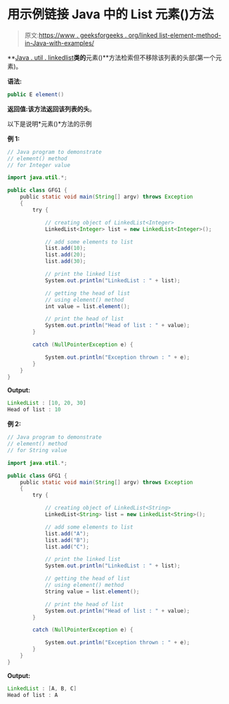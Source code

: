# 用示例链接 Java 中的 List 元素()方法

> 原文:[https://www . geeksforgeeks . org/linked list-element-method-in-Java-with-examples/](https://www.geeksforgeeks.org/linkedlist-element-method-in-java-with-examples/)

**[Java . util . linkedlist](https://www.geeksforgeeks.org/linked-list-in-java/)**类的**元素()**方法检索但不移除该列表的头部(第一个元素)。

**语法:**

```java
public E element()
```

**返回值:**该方法返回该列表的**头**。

以下是说明*元素()*方法的示例

**例 1:**

```java
// Java program to demonstrate
// element() method
// for Integer value

import java.util.*;

public class GFG1 {
    public static void main(String[] argv) throws Exception
    {
        try {

            // creating object of LinkedList<Integer>
            LinkedList<Integer> list = new LinkedList<Integer>();

            // add some elements to list
            list.add(10);
            list.add(20);
            list.add(30);

            // print the linked list
            System.out.println("LinkedList : " + list);

            // getting the head of list
            // using element() method
            int value = list.element();

            // print the head of list
            System.out.println("Head of list : " + value);
        }

        catch (NullPointerException e) {

            System.out.println("Exception thrown : " + e);
        }
    }
}
```

**Output:**

```java
LinkedList : [10, 20, 30]
Head of list : 10

```

**例 2:**

```java
// Java program to demonstrate
// element() method
// for String value

import java.util.*;

public class GFG1 {
    public static void main(String[] argv) throws Exception
    {
        try {

            // creating object of LinkedList<String>
            LinkedList<String> list = new LinkedList<String>();

            // add some elements to list
            list.add("A");
            list.add("B");
            list.add("C");

            // print the linked list
            System.out.println("LinkedList : " + list);

            // getting the head of list
            // using element() method
            String value = list.element();

            // print the head of list
            System.out.println("Head of list : " + value);
        }

        catch (NullPointerException e) {

            System.out.println("Exception thrown : " + e);
        }
    }
}
```

**Output:**

```java
LinkedList : [A, B, C]
Head of list : A

```